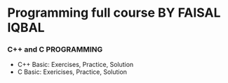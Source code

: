 # Programming full course BY FAISAL IQBAL
### C++ and C PROGRAMMING
* C++ Basic: Exercises, Practice, Solution
* C Basic: Exericises, Practice, Solution
